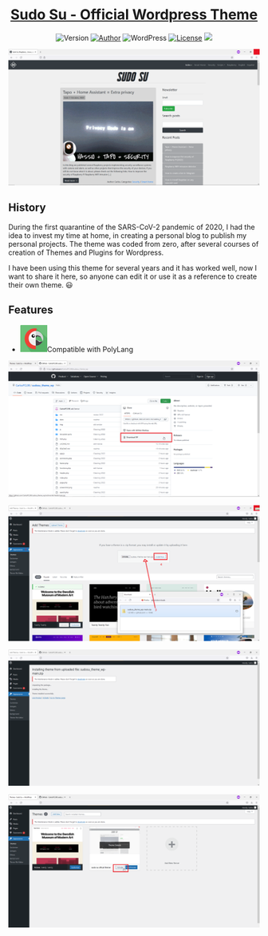 <!-- # Sudo su - WP theme -->
<!-- Preview: [https://www.sudosu.info/](https://www.sudosu.info/) -->
<h1 align="center"><a href="https://www.sudosu.info" target="_blank">Sudo Su - Official Wordpress Theme</a></h1>

<p align="center">
<img alt="Version" src="https://img.shields.io/badge/version-1.3-3f51b5.svg?style=flat-square"/>
<a href="https://www.sudosu.info/"><img alt="Author" src="https://img.shields.io/badge/author-Carlos-red.svg?style=flat-square"/></a>
<img alt="WordPress" src="https://img.shields.io/badge/WordPress-5.0%2B-blue.svg?style=flat-square"/>
<a href="https://github.com/yrccondor/mdx/blob/master/LICENSE"><img alt="License" src="https://img.shields.io/badge/license-GPL%20V3.0-orange.svg?style=flat-square"/></a>
<a href="https://app.fossa.io/projects/git%2Bgithub.com%2Fyrccondor%2Fmdx?ref=badge_shield" alt="FOSSA Status"><img src="https://app.fossa.io/api/projects/git%2Bgithub.com%2Fyrccondor%2Fmdx.svg?type=shield"/></a>
</p>

![screenshot.png](docs/screenshot.png)

## History
During the first quarantine of the SARS-CoV-2 pandemic of 2020, I had the idea to invest my time at home, in creating a personal blog to publish my personal projects. The theme was coded from zero, after several courses of creation of Themes and Plugins for Wordpress.

I have been using this theme for several years and it has worked well, now I want to share it here, so anyone can edit it or use it as a reference to create their own theme. :smiley:

## Features

* <img alt="Version" src="https://raw.githubusercontent.com/polylang/polylang/6d660cdda735d759bc502256270ae09cdee9199c/.github/assets/polylang-logo.svg"/>Compatible with PolyLang

![step1.png](docs/step1.png)

![step2.png](docs/step2.png)

![step3.png](docs/step3.png)

![step4.png](docs/step4.png)
